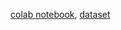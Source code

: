 [colab notebook](https://drive.google.com/file/d/1Ejj0Pq3kCU2CO8w4-tpQJ2XtBmRhUYwA/view?usp=sharing), [dataset](https://drive.google.com/file/d/1zRzkDrs4LEoe6e8a1ZTerHD-_au7U9nj/view?usp=sharing)